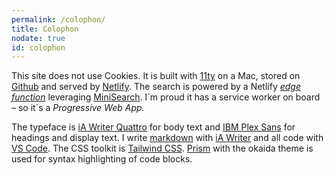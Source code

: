 ```yaml
---
permalink: /colophon/
title: Colophon
nodate: true
id: colophon
---
```


This site does not use Cookies. It is built with [11ty](https://www.11ty.dev) on a Mac, stored on [Github](https://github.com) and served by [Netlify](https://www.netlify.com). The search is powered by a Netlify [*edge function*](https://www.netlify.com/products/edge/) leveraging [MiniSearch](https://lucaong.github.io/minisearch/). I´m proud it has a service worker on board – so it´s a *Progressive Web App.* 

The typeface is [iA Writer Quattro](https://ia.net/topics/a-typographic-christmas) for body text and [IBM Plex Sans](https://www.ibm.com/plex/) for headings and display text. I write [markdown](https://www.markdownguide.org) with [iA Writer](https://ia.net/writer) and all code with [VS Code](https://code.visualstudio.com). The CSS toolkit is [Tailwind CSS](https://tailwindcss.com). [Prism](https://prismjs.com) with the okaida theme is used for syntax highlighting of code blocks. 
